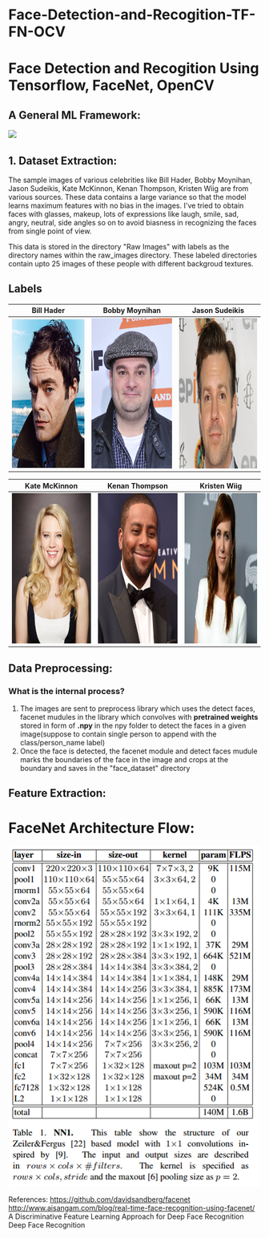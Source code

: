 # Face-Detection-and-Recogition-TF-FN-OCV

# Face Detection and Recogition Using Tensorflow, FaceNet, OpenCV

## A General ML Framework:
![](https://github.com/E-B-Manohar/Black-Hole-Source/blob/master/Images/References/DS/a%20general%20ml%20model.png)

## 1. Dataset Extraction:
The sample images of various celebrities like Bill Hader, Bobby Moynihan, Jason Sudeikis, Kate McKinnon, Kenan Thompson, Kristen Wiig are from various sources. These data contains a large variance so that the model learns maximum features with no bias in the images. I've tried to obtain faces with glasses, makeup, lots of expressions like laugh, smile, sad, angry, neutral, side angles so on to avoid biasness in recognizing the faces from single point of view.

This data is stored in the directory "Raw Images" with labels as the directory names within the raw_images directory.
These labeled directories contain upto 25 images of these people with different backgroud textures.

## Labels

Bill Hader            |  Bobby Moynihan   |  Jason Sudeikis
:-------------------------:|:-------------------------:|:-------------------------:
<img src="https://github.com/E-B-Manohar/Face-Detection-and-Recogition-TF-FN-OCV/blob/master/raw_images/Bill_Hader/00007.jpg" height="300" width="300">  |  <img src="https://github.com/E-B-Manohar/Face-Detection-and-Recogition-TF-FN-OCV/blob/master/raw_images/bobby_moynihan/00025.jpg" height="300" width="300">|  <img src="https://github.com/E-B-Manohar/Face-Detection-and-Recogition-TF-FN-OCV/blob/master/raw_images/jason_sudeikis/00024.jpg" height="300" width="300">


Kate McKinnon           |  Kenan Thompson   |  Kristen Wiig
:-------------------------:|:-------------------------:|:-------------------------:
<img src="https://github.com/E-B-Manohar/Face-Detection-and-Recogition-TF-FN-OCV/blob/master/raw_images/Kate_McKinnon/00007.jpg" height="300" width="300">  |  <img src="https://github.com/E-B-Manohar/Face-Detection-and-Recogition-TF-FN-OCV/blob/master/raw_images/kenan_thompson/00018.jpg" height="300" width="300">|  <img src="https://github.com/E-B-Manohar/Face-Detection-and-Recogition-TF-FN-OCV/blob/master/raw_images/kristen_wiig/00012.jpg" height="300" width="300">


## Data Preprocessing:
### What is the internal process?
1. The images are sent to preprocess library which uses the detect faces, facenet mudules in the library which convolves with **pretrained weights** stored in form of **.npy** in the npy folder to detect the faces in a given image(suppose to contain single person to append with the class/person_name label)
2. Once the face is detected, the facenet module and detect faces mudule marks the boundaries of the face in the image and crops at the boundary and saves in the "face_dataset" directory


## Feature Extraction:

# FaceNet Architecture Flow:
![FaceNet Architecture Flow:](https://github.com/E-B-Manohar/Object-Classification-with-Keras-using-Transfer-Learning/blob/master/FaceNet_Archicecture.PNG)










References:
https://github.com/davidsandberg/facenet
http://www.aisangam.com/blog/real-time-face-recognition-using-facenet/
A Discriminative Feature Learning Approach for Deep Face Recognition
Deep Face Recognition
